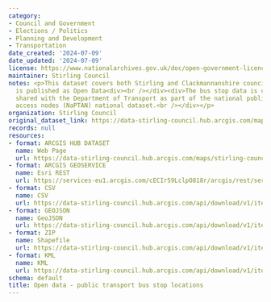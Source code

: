 ```yaml
---
category:
- Council and Government
- Elections / Politics
- Planning and Development
- Transportation
date_created: '2024-07-09'
date_updated: '2024-07-09'
license: https://www.nationalarchives.gov.uk/doc/open-government-licence/version/3/
maintainer: Stirling Council
notes: <p>This dataset covers both Stirling and Clackmannanshire council areas and
  is published as Open Data<div><br /></div><div>The bus stop data is collected and
  shared with the Department of Transport as part of the national public transport
  access nodes (NaPTAN) national dataset.<br /></div></p>
organization: Stirling Council
original_dataset_link: https://data-stirling-council.hub.arcgis.com/maps/stirling-council::open-data-public-transport-bus-stop-locations
records: null
resources:
- format: ARCGIS HUB DATASET
  name: Web Page
  url: https://data-stirling-council.hub.arcgis.com/maps/stirling-council::open-data-public-transport-bus-stop-locations
- format: ARCGIS GEOSERVICE
  name: Esri REST
  url: https://services-eu1.arcgis.com/cECIr59LclpO818r/arcgis/rest/services/public_transport_bus_stop_locations_stirling/FeatureServer/1
- format: CSV
  name: CSV
  url: https://data-stirling-council.hub.arcgis.com/api/download/v1/items/128aef8a9e214bc294068d8a9cd0351f/csv?layers=1
- format: GEOJSON
  name: GeoJSON
  url: https://data-stirling-council.hub.arcgis.com/api/download/v1/items/128aef8a9e214bc294068d8a9cd0351f/geojson?layers=1
- format: ZIP
  name: Shapefile
  url: https://data-stirling-council.hub.arcgis.com/api/download/v1/items/128aef8a9e214bc294068d8a9cd0351f/shapefile?layers=1
- format: KML
  name: KML
  url: https://data-stirling-council.hub.arcgis.com/api/download/v1/items/128aef8a9e214bc294068d8a9cd0351f/kml?layers=1
schema: default
title: Open data - public transport bus stop locations
---
```

